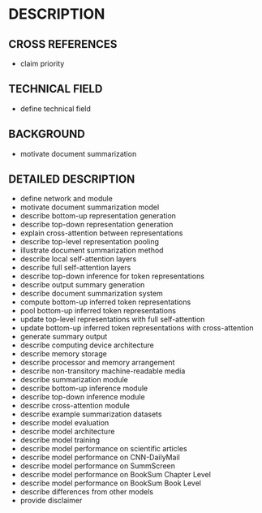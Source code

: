 # DESCRIPTION

## CROSS REFERENCES

- claim priority

## TECHNICAL FIELD

- define technical field

## BACKGROUND

- motivate document summarization

## DETAILED DESCRIPTION

- define network and module
- motivate document summarization model
- describe bottom-up representation generation
- describe top-down representation generation
- explain cross-attention between representations
- describe top-level representation pooling
- illustrate document summarization method
- describe local self-attention layers
- describe full self-attention layers
- describe top-down inference for token representations
- describe output summary generation
- describe document summarization system
- compute bottom-up inferred token representations
- pool bottom-up inferred token representations
- update top-level representations with full self-attention
- update bottom-up inferred token representations with cross-attention
- generate summary output
- describe computing device architecture
- describe memory storage
- describe processor and memory arrangement
- describe non-transitory machine-readable media
- describe summarization module
- describe bottom-up inference module
- describe top-down inference module
- describe cross-attention module
- describe example summarization datasets
- describe model evaluation
- describe model architecture
- describe model training
- describe model performance on scientific articles
- describe model performance on CNN-DailyMail
- describe model performance on SummScreen
- describe model performance on BookSum Chapter Level
- describe model performance on BookSum Book Level
- describe differences from other models
- provide disclaimer


